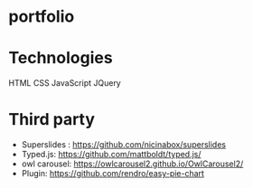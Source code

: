 # portfolio

# Technologies
HTML
CSS
JavaScript
JQuery

# Third party
- Superslides : https://github.com/nicinabox/superslides  
- Typed.js: https://github.com/mattboldt/typed.js/
- owl carousel: https://owlcarousel2.github.io/OwlCarousel2/
- Plugin: https://github.com/rendro/easy-pie-chart